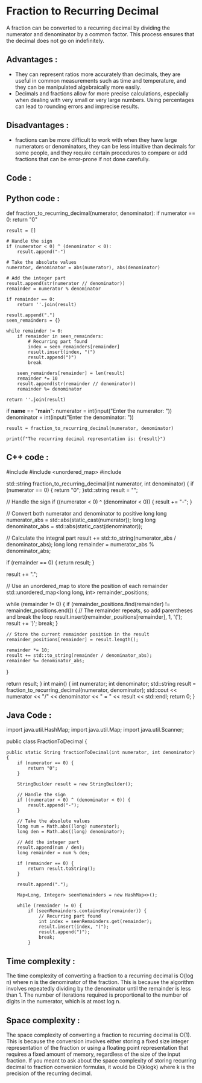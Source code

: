 # Fraction to Recurring Decimal

A fraction can be converted to a recurring decimal by dividing the numerator and denominator by a common factor. This process ensures that the decimal does not go on indefinitely.

## Advantages :

- They can represent ratios more accurately than decimals, they are useful in common measurements such as time and temperature, and they can be manipulated algebraically more easily.
- Decimals and fractions allow for more precise calculations, especially when dealing with very small or very large numbers. Using percentages can lead to rounding errors and imprecise results.

## Disadvantages :

- fractions can be more difficult to work with when they have large numerators or denominators, they can be less intuitive than decimals for some people, and they require certain procedures to compare or add fractions that can be error-prone if not done carefully.

## Code :

## Python code :

def fraction_to_recurring_decimal(numerator, denominator):
    if numerator == 0:
        return "0"

    result = []

    # Handle the sign
    if (numerator < 0) ^ (denominator < 0):
        result.append("-")

    # Take the absolute values
    numerator, denominator = abs(numerator), abs(denominator)

    # Add the integer part
    result.append(str(numerator // denominator))
    remainder = numerator % denominator

    if remainder == 0:
        return ''.join(result)

    result.append(".")
    seen_remainders = {}

    while remainder != 0:
        if remainder in seen_remainders:
            # Recurring part found
            index = seen_remainders[remainder]
            result.insert(index, "(")
            result.append(")")
            break

        seen_remainders[remainder] = len(result)
        remainder *= 10
        result.append(str(remainder // denominator))
        remainder %= denominator

    return ''.join(result)

if __name__ == "__main__":
    numerator = int(input("Enter the numerator: "))
    denominator = int(input("Enter the denominator: "))

    result = fraction_to_recurring_decimal(numerator, denominator)

    print(f"The recurring decimal representation is: {result}")
## C++ code :

#include <iostream>
#include <unordered_map>
#include <string>

std::string fraction_to_recurring_decimal(int numerator, int denominator) {
if (numerator == 0) {
return "0";
}std::string result = "";

// Handle the sign
if ((numerator < 0) ^ (denominator < 0)) {
    result += "-";
}

// Convert both numerator and denominator to positive
long long numerator_abs = std::abs(static_cast<long long>(numerator));
long long denominator_abs = std::abs(static_cast<long long>(denominator));

// Calculate the integral part
result += std::to_string(numerator_abs / denominator_abs);
long long remainder = numerator_abs % denominator_abs;

if (remainder == 0) {
    return result;
}

result += ".";

// Use an unordered_map to store the position of each remainder
std::unordered_map<long long, int> remainder_positions;

while (remainder != 0) {
    if (remainder_positions.find(remainder) != remainder_positions.end()) {
        // The remainder repeats, so add parentheses and break the loop
        result.insert(remainder_positions[remainder], 1, '(');
        result += ')';
        break;
    }

    // Store the current remainder position in the result
    remainder_positions[remainder] = result.length();

    remainder *= 10;
    result += std::to_string(remainder / denominator_abs);
    remainder %= denominator_abs;
}

return result;
}
int main() {
int numerator;
int denominator;
std::string result = fraction_to_recurring_decimal(numerator, denominator);
std::cout << numerator << "/" << denominator << " = " << result << std::endl;
return 0;
}

## Java Code :

import java.util.HashMap;
import java.util.Map;
import java.util.Scanner;

public class FractionToDecimal {

    public static String fractionToDecimal(int numerator, int denominator) {
        if (numerator == 0) {
            return "0";
        }

        StringBuilder result = new StringBuilder();

        // Handle the sign
        if ((numerator < 0) ^ (denominator < 0)) {
            result.append("-");
        }

        // Take the absolute values
        long num = Math.abs((long) numerator);
        long den = Math.abs((long) denominator);

        // Add the integer part
        result.append(num / den);
        long remainder = num % den;

        if (remainder == 0) {
            return result.toString();
        }

        result.append(".");

        Map<Long, Integer> seenRemainders = new HashMap<>();

        while (remainder != 0) {
            if (seenRemainders.containsKey(remainder)) {
                // Recurring part found
                int index = seenRemainders.get(remainder);
                result.insert(index, "(");
                result.append(")");
                break;
            }

           
## Time complexity :

The time complexity of converting a fraction to a recurring decimal is O(log n) where n is the denominator of the fraction. This is because the algorithm involves repeatedly dividing by the denominator until the remainder is less than 1. The number of iterations required is proportional to the number of digits in the numerator, which is at most log n.

## Space complexity :

The space complexity of converting a fraction to recurring decimal is O(1). This is because the conversion involves either storing a fixed size integer representation of the fraction or using a floating point representation that requires a fixed amount of memory, regardless of the size of the input fraction. If you meant to ask about the space complexity of storing recurring decimal to fraction conversion formulas, it would be O(klogk) where k is the precision of the recurring decimal.
